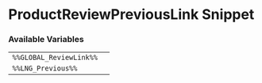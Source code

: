 # ProductReviewPreviousLink Snippet

### Available Variables
|||
|---|---|
| `%%GLOBAL_ReviewLink%%` |
| `%%LNG_Previous%%` |
